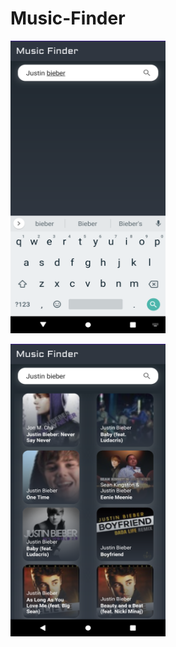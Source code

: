 # Music-Finder
<img src="ss/1.png" width="248" height="468"> <br>

<img src="ss/2.png" width="248" height="468"> <br>
